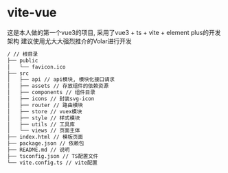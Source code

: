 # vite-vue
这是本人做的第一个vue3的项目, 采用了vue3 + ts + vite + element plus的开发架构
建议使用尤大大强烈推介的Volar进行开发

```bash
/ // 根目录
├── public
│   └── favicon.ico
├── src
│   ├── api // api模块, 模块化接口请求
│   ├── assets // 存放组件的依赖资源
│   ├── components // 组件目录
│   ├── icons // 封装svg-icon
│   ├── router // 路由模块
│   ├── store // vuex模块
│   ├── style // 样式模块
│   ├── utils // 工具库
│   └── views // 页面主体
├── index.html // 模板页面
├── package.json // 依赖包
├── README.md // 说明
├── tsconfig.json // TS配置文件
└── vite.config.ts // vite配置

```


